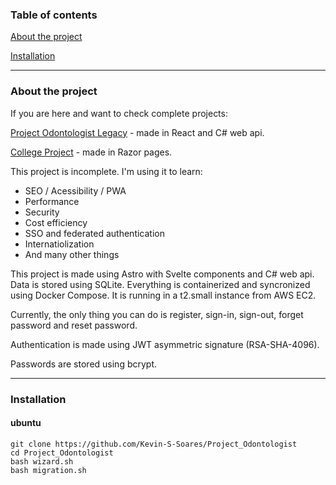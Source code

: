 ### Table of contents
[About the project](#about-the-project)

[Installation](#installation)

---

### About the project

If you are here and want to check complete projects:

[Project Odontologist Legacy](https://github.com/Kevin-S-Soares/Project_Odontologist_Legacy) - made in React and C# web api.

[College Project](https://github.com/Kevin-S-Soares/Projeto_5S_T12) - made in Razor pages.

This project is incomplete. I'm using it to learn:
 - SEO / Acessibility / PWA
 - Performance
 - Security
 - Cost efficiency
 - SSO and federated authentication
 - Internatiolization
 - And many other things


This project is made using Astro with Svelte components and C# web api. Data is stored using SQLite. Everything is containerized and syncronized using Docker Compose. It is running in a t2.small instance from AWS EC2.

Currently, the only thing you can do is register, sign-in, sign-out, forget password and reset password. 

Authentication is made using JWT asymmetric signature (RSA-SHA-4096).

Passwords are stored using bcrypt.

---

### Installation

#### ubuntu

```
git clone https://github.com/Kevin-S-Soares/Project_Odontologist
cd Project_Odontologist
bash wizard.sh
bash migration.sh
```